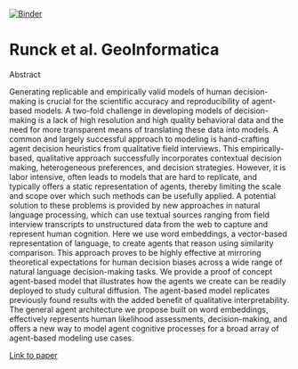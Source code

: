 [![Binder](https://mybinder.org/badge.svg)](https://mybinder.org/v2/gh/runck014/2018-geoinformatica-submission/master)

# Runck et al. GeoInformatica

Abstract

Generating replicable and empirically valid models of human decision-making is crucial for the scientific accuracy and reproducibility of agent-based models. A two-fold challenge in developing models of decision-making is a lack of high resolution and high quality behavioral data and the need for more transparent means of translating these data into models. A common and largely successful approach to modeling is hand-crafting agent decision heuristics from qualitative field interviews. This empirically-based, qualitative approach successfully incorporates contextual decision making, heterogeneous preferences, and decision strategies. However, it is labor intensive, often leads to models that are hard to replicate, and typically offers a static representation of agents, thereby limiting the scale and scope over which such methods can be usefully applied. A potential solution to these problems is provided by new approaches in natural language processing, which can use textual sources ranging from field interview transcripts to unstructured data from the web to capture and represent human cognition. Here we use word embeddings, a vector-based representation of language, to create agents that reason using similarity comparison. This approach proves to be highly effective at mirroring theoretical expectations for human decision biases across a wide range of natural language decision-making tasks. We provide a proof of concept agent-based model that illustrates how the agents we create can be readily deployed to study cultural diffusion. The agent-based model replicates previously found results with the added benefit of qualitative interpretability. The general agent architecture we propose built on word embeddings, effectively represents human likelihood assessments, decision-making, and offers a new way to model agent cognitive processes for a broad array of agent-based modeling use cases.

[Link to paper](https://link.springer.com/article/10.1007/s10707-019-00345-2)
